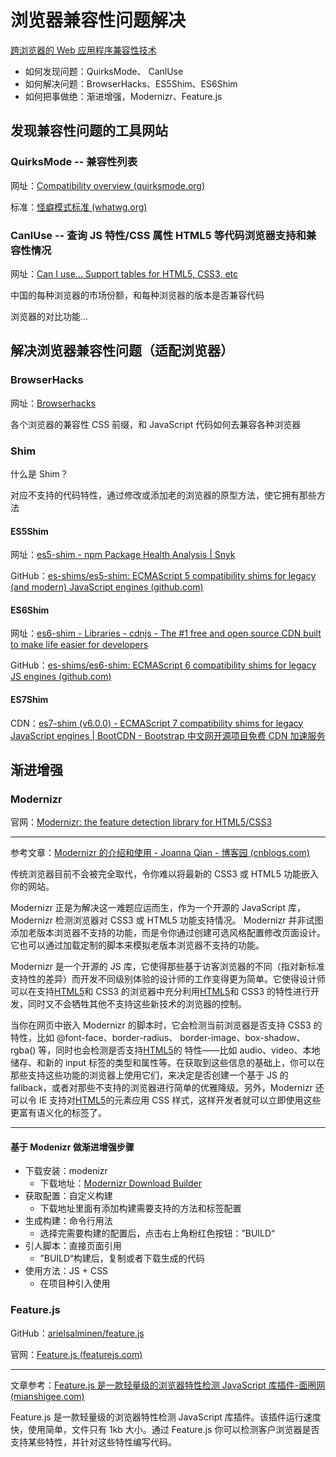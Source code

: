 # 浏览器兼容性问题解决

[跨浏览器的 Web 应用程序兼容性技术](https://medium.com/@workboxtech/techniques-for-web-application-compatibility-across-browsers-8739e4891df4)

- 如何发现问题：QuirksMode、 CanlUse
- 如何解决问题：BrowserHacks、ES5Shim、ES6Shim
- 如何把事做绝：渐进增强，Modernizr、Feature.js

## 发现兼容性问题的工具网站

### QuirksMode -- 兼容性列表

网址：[Compatibility overview (quirksmode.org)](https://www.quirksmode.org/compatibility.html)

标准：[怪癖模式标准 (whatwg.org)](https://quirks.spec.whatwg.org/)

### CanlUse -- 查询 JS 特性/CSS 属性 HTML5 等代码浏览器支持和兼容性情况

网址：[Can I use... Support tables for HTML5, CSS3, etc](https://caniuse.com/)

中国的每种浏览器的市场份额，和每种浏览器的版本是否兼容代码

浏览器的对比功能...

## 解决浏览器兼容性问题（适配浏览器）

### BrowserHacks

网址：[Browserhacks](http://browserhacks.com/)

各个浏览器的兼容性 CSS 前缀，和 JavaScript 代码如何去兼容各种浏览器

### Shim

什么是 Shim？

对应不支持的代码特性，通过修改或添加老的浏览器的原型方法，使它拥有那些方法

#### ES5Shim

网址：[es5-shim - npm Package Health Analysis | Snyk](https://snyk.io/advisor/npm-package/es5-shim)

GitHub：[es-shims/es5-shim: ECMAScript 5 compatibility shims for legacy (and modern) JavaScript engines (github.com)](https://github.com/es-shims/es5-shim)

#### ES6Shim

网址：[es6-shim - Libraries - cdnjs - The #1 free and open source CDN built to make life easier for developers](https://cdnjs.com/libraries/es6-shim)

GitHub：[es-shims/es6-shim: ECMAScript 6 compatibility shims for legacy JS engines (github.com)](https://github.com/es-shims/es6-shim/)

#### ES7Shim

CDN：[es7-shim (v6.0.0) - ECMAScript 7 compatibility shims for legacy JavaScript engines | BootCDN - Bootstrap 中文网开源项目免费 CDN 加速服务](https://www.bootcdn.cn/es7-shim/)

## 渐进增强

### Modernizr

官网：[Modernizr: the feature detection library for HTML5/CSS3](https://modernizr.com/)

---

参考文章：[Modernizr 的介绍和使用 - Joanna Qian - 博客园 (cnblogs.com)](https://www.cnblogs.com/JoannaQ/p/3281841.html)

传统浏览器目前不会被完全取代，令你难以将最新的 CSS3 或 HTML5 功能嵌入你的网站。

Modernizr 正是为解决这一难题应运而生，作为一个开源的 JavaScript 库，Modernizr 检测浏览器对 CSS3 或 HTML5 功能支持情况。 Modernizr 并非试图添加老版本浏览器不支持的功能，而是令你通过创建可选风格配置修改页面设计。 它也可以通过加载定制的脚本来模拟老版本浏览器不支持的功能。

Modernizr 是一个开源的 JS 库，它使得那些基于访客浏览器的不同（指对新标准支持性的差异）而开发不同级别体验的设计师的工作变得更为简单。它使得设计师可以在支持[HTML5](http://www.mhtml5.com/)和 CSS3 的浏览器中充分利用[HTML5](http://www.mhtml5.com/)和 CSS3 的特性进行开发，同时又不会牺牲其他不支持这些新技术的浏览器的控制。

当你在网页中嵌入 Modernizr 的脚本时，它会检测当前浏览器是否支持 CSS3 的特性，比如 @font-face、border-radius、 border-image、box-shadow、rgba() 等，同时也会检测是否支持[HTML5](http://www.mhtml5.com/)的 特性——比如 audio、video、本地储存、和新的 input 标签的类型和属性等。在获取到这些信息的基础上，你可以在那些支持这些功能的浏览器上使用它们，来决定是否创建一个基于 JS 的 fallback，或者对那些不支持的浏览器进行简单的优雅降级。另外，Modernizr 还可以令 IE 支持对[HTML5](http://www.mhtml5.com/)的元素应用 CSS 样式，这样开发者就可以立即使用这些更富有语义化的标签了。

---

#### 基于 Modenizr 做渐进增强步骤

- 下载安装：modenizr
  - 下载地址：[Modernizr Download Builder](https://modernizr.com/download?setclasses)
- 获取配置：自定义构建
  - 下载地址里面有添加构建需要支持的方法和标签配置
- 生成构建：命令行用法
  - 选择完需要构建的配置后，点击右上角粉红色按钮：”BUILD“
- 引人脚本：直接页面引用
  - ”BUILD“构建后，复制或者下载生成的代码
- 使用方法：JS + CSS
  - 在项目种引入使用

### Feature.js

GitHub：[arielsalminen/feature.js](https://github.com/arielsalminen/feature.js)

官网：[Feature.js (featurejs.com)](https://featurejs.com/)

---

文章参考：[Feature.js 是一款轻量级的浏览器特性检测 JavaScript 库插件-面圈网 (mianshigee.com)](https://www.mianshigee.com/project/feature-js/)

Feature.js 是一款轻量级的浏览器特性检测 JavaScript 库插件。该插件运行速度快，使用简单，文件只有 1kb 大小。通过 Feature.js 你可以检测客户浏览器是否支持某些特性，并针对这些特性编写代码。
